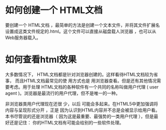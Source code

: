 # 如何创建一个 HTML文档 



要创建一个 HTML文档 ，最简单的方法是创建一个文本文件，并将其文件扩展名设置成这类文件规定的.html。这个文件可以直接从磁盘载人浏览器 ，也可以从Web服务器载入。



# 如何查看html效果



大多数情况下， HTML文档都是针对浏览器创建的。这样看待HTML文档较为省事， 而且HTML文档最常见的使  用方式也是 用浏览器查看。但是还有其他情况需要考虑。用于处理 HTML文档的各种软件有一个共同的名称叫做用户代理  ( user agent )。浏览器是最流行的用户代理，但不是唯一的一种。

非浏览器类用户代理现在还很  少，以后 可能会多起来。在HTML5中更加强调将内容与呈现形式分开 ，正是 因为认识到HTML内容并不总是会被显示给用户看。本书尽管说的还是浏览器（ 
因为这是最重要、最强势的一类用户代理    ），但是最好还是记住： 你的HTML文档有可能会给别的一些软件处理。